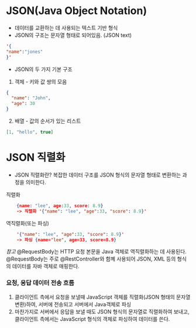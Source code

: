 # JSON(Java Object Notation)
* 데이터를 교환하는 데 사용되는 텍스트 기반 형식
* JSON의 구조는 문자열 형태로 되어있음. (JSON text)
```json lines
'{
"name":"jones"
}'
```
* JSON의 두 가지 기본 구조
1. 객체 - 키와 값 쌍의 모음
```json
{
  "name": "John",
  "age": 30
}
```
2. 배열 - 값의 순서가 있는 리스트
```json
[1, "hello", true]
```

# JSON 직렬화 
* JSON 직렬화란? 복잡한 데이터 구조를 JSON 형식의 문자열 형태로 변환하는 과정을 의미한다.

직렬화
```json
    {name: "lee", age:33, score: 8.9}
    -> 직렬화 '{"name": "lee", "age":33, "score": 8.9}'
```
역직렬화(또는 파싱)
```json
    '{"name": "lee", "age":33, "score": 8.9}'
    -> 파싱 {name="lee", age=33, score=8.9}
```

*참고* @RequestBody는 HTTP 요청 본문을 Java 객체로 역직렬화하는 데 사용된다. @RequestBody는 주로 @RestController와 함꼐 사용되어 JSON, XML 등의 형식의 데이터를 자바 객체로 매핑한다.


### 요청, 응답 데이터 전송 흐름
1. 클라이언트 측에서 요청을 보낼때 JavaScript 객체를 직렬화(JSON 형태의 문자열 변환)하여, 서버에 전송되고 서버에서 Java객체로 파싱
2. 마찬가지로 서버에서 응답을 보낼 때도 JSON 형식의 문자열로 직렬화하여 보내고, 클라이언트 측에서는 JavaScript 형식의 객체로 파싱하여 데이터를 쓴다.

